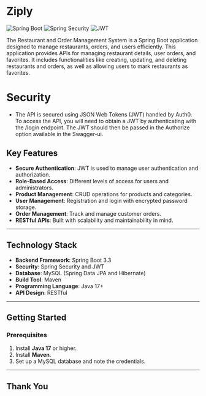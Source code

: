 # Ziply
![Spring Boot](https://img.shields.io/badge/Spring_Boot-6DB33F?style=for-the-badge&logo=spring-boot&logoColor=white) 
![Spring Security](https://img.shields.io/badge/Spring_Security-6DB33F?style=for-the-badge&logo=spring-security&logoColor=white) 
![JWT](https://img.shields.io/badge/JWT-000000?style=for-the-badge&logo=jsonwebtokens&logoColor=white)

The Restaurant and Order Management System is a Spring Boot application designed to manage restaurants, orders, and users efficiently. This application provides APIs for managing restaurant details, user orders, and favorites. It includes functionalities like creating, updating, and deleting restaurants and orders, as well as allowing users to mark restaurants as favorites.


# Security
- The API is secured using JSON Web Tokens (JWT) handled by Auth0. To access the API, you will need to obtain a JWT by authenticating with the /login endpoint. The JWT should then be passed in the Authorize option available in the Swagger-ui.


## Key Features

- **Secure Authentication**: JWT is used to manage user authentication and authorization.
- **Role-Based Access**: Different levels of access for users and administrators.
- **Product Management**: CRUD operations for products and categories.
- **User Management**: Registration and login with encrypted password storage.
- **Order Management**: Track and manage customer orders.
- **RESTful APIs**: Built with scalability and maintainability in mind.

---

## Technology Stack

- **Backend Framework**: Spring Boot 3.3
- **Security**: Spring Security and JWT
- **Database**: MySQL (Spring Data JPA and Hibernate)
- **Build Tool**: Maven
- **Programming Language**: Java 17+
- **API Design**: RESTful

---

## Getting Started

### Prerequisites

1. Install **Java 17** or higher.
2. Install **Maven**.
3. Set up a MySQL database and note the credentials.

---



## Thank You

